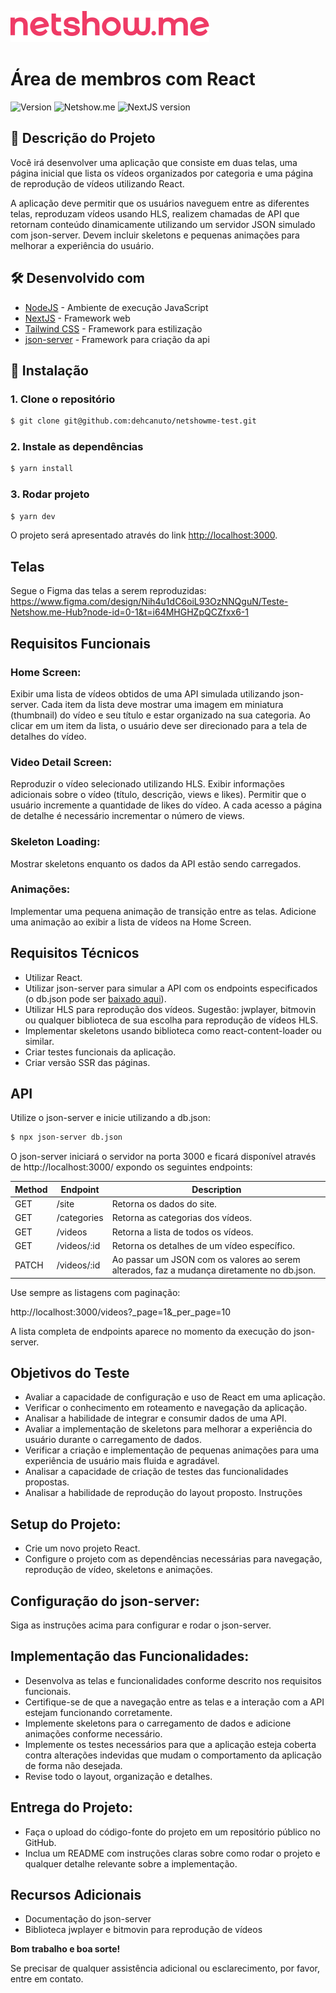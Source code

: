 ![Netshow.me](.github/netshowme-logo.svg)

# Área de membros com React

![Version](https://img.shields.io/badge/1.0.0-beta?label=version)
![Netshow.me](https://img.shields.io/badge/powered_by-Netshow.me-EF3B66)
![NextJS version](https://img.shields.io/badge/NextJS-15.0.1-black?style=flat-square&logo=next.js&logoColor=white)

## 📖 Descrição do Projeto

Você irá desenvolver uma aplicação que consiste em duas telas, uma página inicial que lista os vídeos organizados por categoria e uma página de reprodução de vídeos utilizando React.

A aplicação deve permitir que os usuários naveguem entre as diferentes telas, reproduzam vídeos usando HLS, realizem chamadas de API que retornam conteúdo dinamicamente utilizando um servidor JSON simulado com json-server. Devem incluir skeletons e pequenas animações para melhorar a experiência do usuário.

## 🛠️ Desenvolvido com

*  [NodeJS](https://nodejs.org/en/docs/) - Ambiente de execução JavaScript
*  [NextJS](https://nextjs.org/docs) - Framework web
*  [Tailwind CSS](https://tailwindcss.com/docs) - Framework para estilização
*  [json-server](https://github.com/typicode/json-server) - Framework para criação da api

## 🚀 Instalação

### 1. Clone o repositório

```bash
$ git clone git@github.com:dehcanuto/netshowme-test.git
```

### 2. Instale as dependências

```bash
$ yarn install
```

### 3. Rodar projeto

```bash
$ yarn dev
```

O projeto será apresentado através do link [http://localhost:3000](http://localhost:3000).

## Telas

Segue o Figma das telas a serem reproduzidas: https://www.figma.com/design/Nih4u1dC6oiL93OzNNQguN/Teste-Netshow.me-Hub?node-id=0-1&t=i64MHGHZpQCZfxx6-1

## Requisitos Funcionais

### Home Screen:

Exibir uma lista de vídeos obtidos de uma API simulada utilizando json-server.
Cada item da lista deve mostrar uma imagem em miniatura (thumbnail) do vídeo e seu título e estar organizado na sua categoria.
Ao clicar em um item da lista, o usuário deve ser direcionado para a tela de detalhes do vídeo.

### Video Detail Screen:

Reproduzir o vídeo selecionado utilizando HLS.
Exibir informações adicionais sobre o vídeo (título, descrição, views e likes).
Permitir que o usuário incremente a quantidade de likes do vídeo.
A cada acesso a página de detalhe é necessário incrementar o número de views.

### Skeleton Loading:

Mostrar skeletons enquanto os dados da API estão sendo carregados.

### Animações:

Implementar uma pequena animação de transição entre as telas.
Adicione uma animação ao exibir a lista de vídeos na Home Screen.

## Requisitos Técnicos
- Utilizar React.
- Utilizar json-server para simular a API com os endpoints especificados (o db.json pode ser [baixado aqui](https://drive.google.com/file/d/131Dgf_RTnF1idZQd-vb7-hQjWHIc9Vij/view?usp=drive_link)).
- Utilizar HLS para reprodução dos vídeos. Sugestão: jwplayer, bitmovin ou qualquer biblioteca de sua escolha para reprodução de vídeos HLS.
- Implementar skeletons usando biblioteca como react-content-loader ou similar.
- Criar testes funcionais da aplicação.
- Criar versão SSR das páginas.

## API

Utilize o json-server e inicie utilizando a db.json:

```bash
$ npx json-server db.json
```

O json-server iniciará o servidor na porta 3000 e ficará disponível através de http://localhost:3000/ 
expondo os seguintes endpoints:

|  Method | Endpoint    | Description |
| ------- | ----------- | ----------- |
|   GET   | /site       | Retorna os dados do site. |
|   GET   | /categories | Retorna as categorias dos vídeos. |
|   GET   | /videos     | Retorna a lista de todos os vídeos. |
|   GET   | /videos/:id | Retorna os detalhes de um vídeo específico. |
|  PATCH  | /videos/:id | Ao passar um JSON com os valores ao serem alterados, faz a mudança diretamente no db.json. |

Use sempre as listagens com paginação:

http://localhost:3000/videos?_page=1&_per_page=10

A lista completa de endpoints aparece no momento da execução do json-server.

## Objetivos do Teste

- Avaliar a capacidade de configuração e uso de React em uma aplicação.
- Verificar o conhecimento em roteamento e navegação da aplicação.
- Analisar a habilidade de integrar e consumir dados de uma API.
- Avaliar a implementação de skeletons para melhorar a experiência do usuário durante o carregamento de dados.
- Verificar a criação e implementação de pequenas animações para uma experiência de usuário mais fluida e agradável.
- Analisar a capacidade de criação de testes das funcionalidades propostas.
- Analisar a habilidade de reprodução do layout proposto.
Instruções

## Setup do Projeto:

- Crie um novo projeto React.
- Configure o projeto com as dependências necessárias para navegação, reprodução de vídeo, skeletons e animações.

## Configuração do json-server:

Siga as instruções acima para configurar e rodar o json-server.

## Implementação das Funcionalidades:

- Desenvolva as telas e funcionalidades conforme descrito nos requisitos funcionais.
- Certifique-se de que a navegação entre as telas e a interação com a API estejam funcionando corretamente.
- Implemente skeletons para o carregamento de dados e adicione animações conforme necessário.
- Implemente os testes necessários para que a aplicação esteja coberta contra alterações indevidas que mudam o comportamento da aplicação de forma não desejada.
- Revise todo o layout, organização e detalhes.

## Entrega do Projeto:

- Faça o upload do código-fonte do projeto em um repositório público no GitHub.
- Inclua um README com instruções claras sobre como rodar o projeto e qualquer detalhe relevante sobre a implementação.

## Recursos Adicionais
- Documentação do json-server
- Biblioteca jwplayer e bitmovin para reprodução de vídeos

**Bom trabalho e boa sorte!**

Se precisar de qualquer assistência adicional ou esclarecimento, por favor, entre em contato.